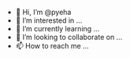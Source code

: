 - 👋 Hi, I’m @pyeha
- 👀 I’m interested in ...
- 🌱 I’m currently learning ...
- 💞️ I’m looking to collaborate on ...
- 📫 How to reach me ...

<!---
pyeha/pyeha is a ✨ special ✨ repository because its `README.md` (this file) appears on your GitHub profile.
You can click the Preview link to take a look at your changes.
--->
